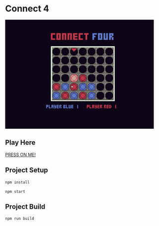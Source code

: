 # Connect 4

![](demo.gif)

## Play Here
[PRESS ON ME!](https://galibov.github.io/connect-four/)
## Project Setup
```
npm install
```

```
npm start
```

## Project Build
```
npm run build
```



